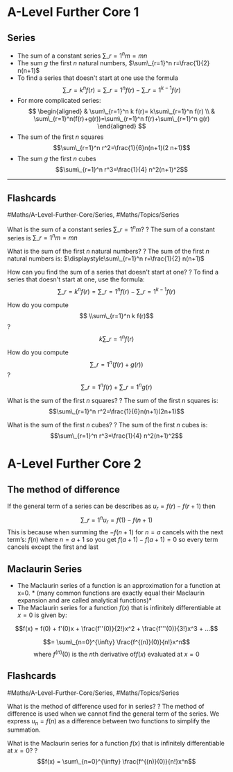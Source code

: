 # A-Level Further Core 1

## Series

* The sum of a constant series $\sum\_{r=1}^n m=mn$
* The sum $g$ the first $n$ natural numbers, $\sum\_{r=1}^n r=\frac{1}{2} n(n+1)$
* To find a series that doesn't start at one use the formula $$\sum\_{r=k}^n f(r)=\sum\_{r=1}^n f(r)-\sum\_{r=1}^{k-1} f(r)$$
* For more complicated series:
  $$
  \begin{aligned}
  & \sum\_{r=1}^n k f(r)= k\sum\_{r=1}^n f(r) \\
  & \sum\_{r=1}^n(f(r)+g(r))=\sum\_{r=1}^n f(r)+\sum\_{r=1}^n g(r)
  \end{aligned}
  $$
* The sum of the first $n$ squares $$\sum\_{r=1}^n r^2=\frac{1}{6}n(n+1)(2 n+1)$$
* The sum $g$ the first $n$ cubes $$\sum\_{r=1}^n r^3=\frac{1}{4} n^2(n+1)^2$$

---

## Flashcards

\#Maths/A-Level-Further-Core/Series, #Maths/Topics/Series

What is the sum of a constant series $\displaystyle\sum\_{r=1}^n m$?
?
The sum of a constant series is $\displaystyle\sum\_{r=1}^n m=mn$ <!--SR:!2024-10-20,56,310-->

What is the sum of the first $n$ natural numbers?
?
The sum of the first $n$ natural numbers is:
$\displaystyle\sum\_{r=1}^n r=\frac{1}{2} n(n+1)$ <!--SR:!2024-10-26,60,310-->

How can you find the sum of a series that doesn't start at one?
?
To find a series that doesn't start at one, use the formula:
$$\sum\_{r=k}^n f(r)=\sum\_{r=1}^n f(r)-\sum\_{r=1}^{k-1} f(r)$$ <!--SR:!2024-09-19,31,290-->

How do you compute $$
\\sum\_{r=1}^n k f(r)$$
?
$$k\sum\_{r=1}^n f(r)$$ <!--SR:!2024-10-26,60,310-->

How do you compute $$\sum\_{r=1}^n(f(r)+g(r))$$
?
$$\sum\_{r=1}^n f(r)+\sum\_{r=1}^n g(r)$$ <!--SR:!2024-10-21,57,310-->

What is the sum of the first $n$ squares?
?
The sum of the first $n$ squares is: $$\sum\_{r=1}^n r^2=\frac{1}{6}n(n+1)(2n+1)$$ <!--SR:!2024-09-19,1,210-->

What is the sum of the first $n$ cubes?
?
The sum of the first $n$ cubes is: $$\sum\_{r=1}^n r^3=\frac{1}{4} n^2(n+1)^2$$ <!--SR:!2024-09-21,7,250-->

# A-Level Further Core 2

## The method of difference

If the general term of a series can be describes as $u_r = f(r) - f(r+1)$ then $$\sum\_{r=1}^{n}{u_r} = f(1) - f(n+1)$$
This is because when summing the $-f(n+1)$ for $n = a$ cancels with the next term’s: $f(n)$ where $n = a+1$ so you get $f(a+1) - f(a+1) = 0$ so every term cancels except the first and last

## Maclaurin Series

* The Maclaurin series of a function is an approximation for a function at x=0. * (many common functions are exactly equal their Maclaurin expansion and are called analytical functions)\*
* The Maclaurin series for a function $f(x)$ that is infinitely differentiable at $x = 0$ is given by:

$$f(x) = f(0) + f'(0)x + \frac{f''(0)}{2!}x^2 + \frac{f'''(0)}{3!}x^3 + ...$$

$$= \sum\_{n=0}^{\infty} \frac{f^{(n)}(0)}{n!}x^n$$ $$\text{where } f^{(n)}(0) \text{ is the }n\text{th derivative of} f(x) \text{ evaluated at } x = 0$$

## Flashcards

\#Maths/A-Level-Further-Core/Series, #Maths/Topics/Series

What is the method of difference used for in series?
?
The method of difference is used when we cannot find the general term of the series. We express $u_n = f(n)$ as a difference between two functions to simplify the summation. <!--SR:!2024-10-06,44,290-->

What is the Maclaurin series for a function $f(x)$ that is infinitely differentiable at $x = 0$?
?
$$f(x) = \sum\_{n=0}^{\infty} \frac{f^{(n)}(0)}{n!}x^n$$ <!--SR:!2024-10-03,41,290-->
